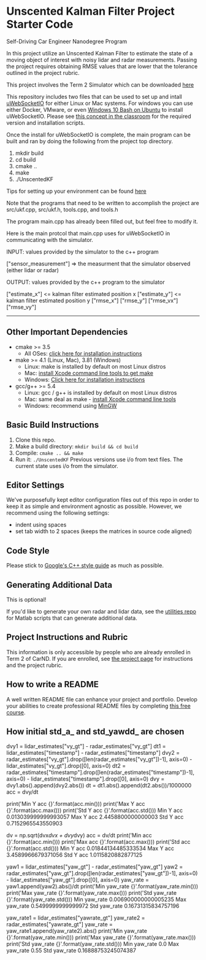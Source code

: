 # Unscented Kalman Filter Project Starter Code
Self-Driving Car Engineer Nanodegree Program

In this project utilize an Unscented Kalman Filter to estimate the state of a moving object of interest with noisy lidar and radar measurements. Passing the project requires obtaining RMSE values that are lower that the tolerance outlined in the project rubric. 

This project involves the Term 2 Simulator which can be downloaded [here](https://github.com/udacity/self-driving-car-sim/releases)

This repository includes two files that can be used to set up and intall [uWebSocketIO](https://github.com/uWebSockets/uWebSockets) for either Linux or Mac systems. For windows you can use either Docker, VMware, or even [Windows 10 Bash on Ubuntu](https://www.howtogeek.com/249966/how-to-install-and-use-the-linux-bash-shell-on-windows-10/) to install uWebSocketIO. Please see [this concept in the classroom](https://classroom.udacity.com/nanodegrees/nd013/parts/40f38239-66b6-46ec-ae68-03afd8a601c8/modules/0949fca6-b379-42af-a919-ee50aa304e6a/lessons/f758c44c-5e40-4e01-93b5-1a82aa4e044f/concepts/16cf4a78-4fc7-49e1-8621-3450ca938b77) for the required version and installation scripts.

Once the install for uWebSocketIO is complete, the main program can be built and ran by doing the following from the project top directory.

1. mkdir build
2. cd build
3. cmake ..
4. make
5. ./UnscentedKF

Tips for setting up your environment can be found [here](https://classroom.udacity.com/nanodegrees/nd013/parts/40f38239-66b6-46ec-ae68-03afd8a601c8/modules/0949fca6-b379-42af-a919-ee50aa304e6a/lessons/f758c44c-5e40-4e01-93b5-1a82aa4e044f/concepts/23d376c7-0195-4276-bdf0-e02f1f3c665d)

Note that the programs that need to be written to accomplish the project are src/ukf.cpp, src/ukf.h, tools.cpp, and tools.h

The program main.cpp has already been filled out, but feel free to modify it.

Here is the main protcol that main.cpp uses for uWebSocketIO in communicating with the simulator.


INPUT: values provided by the simulator to the c++ program

["sensor_measurement"] => the measurment that the simulator observed (either lidar or radar)


OUTPUT: values provided by the c++ program to the simulator

["estimate_x"] <= kalman filter estimated position x
["estimate_y"] <= kalman filter estimated position y
["rmse_x"]
["rmse_y"]
["rmse_vx"]
["rmse_vy"]

---

## Other Important Dependencies
* cmake >= 3.5
  * All OSes: [click here for installation instructions](https://cmake.org/install/)
* make >= 4.1 (Linux, Mac), 3.81 (Windows)
  * Linux: make is installed by default on most Linux distros
  * Mac: [install Xcode command line tools to get make](https://developer.apple.com/xcode/features/)
  * Windows: [Click here for installation instructions](http://gnuwin32.sourceforge.net/packages/make.htm)
* gcc/g++ >= 5.4
  * Linux: gcc / g++ is installed by default on most Linux distros
  * Mac: same deal as make - [install Xcode command line tools](https://developer.apple.com/xcode/features/)
  * Windows: recommend using [MinGW](http://www.mingw.org/)

## Basic Build Instructions

1. Clone this repo.
2. Make a build directory: `mkdir build && cd build`
3. Compile: `cmake .. && make`
4. Run it: `./UnscentedKF` Previous versions use i/o from text files.  The current state uses i/o
from the simulator.

## Editor Settings

We've purposefully kept editor configuration files out of this repo in order to
keep it as simple and environment agnostic as possible. However, we recommend
using the following settings:

* indent using spaces
* set tab width to 2 spaces (keeps the matrices in source code aligned)

## Code Style

Please stick to [Google's C++ style guide](https://google.github.io/styleguide/cppguide.html) as much as possible.

## Generating Additional Data

This is optional!

If you'd like to generate your own radar and lidar data, see the
[utilities repo](https://github.com/udacity/CarND-Mercedes-SF-Utilities) for
Matlab scripts that can generate additional data.

## Project Instructions and Rubric

This information is only accessible by people who are already enrolled in Term 2
of CarND. If you are enrolled, see [the project page](https://classroom.udacity.com/nanodegrees/nd013/parts/40f38239-66b6-46ec-ae68-03afd8a601c8/modules/0949fca6-b379-42af-a919-ee50aa304e6a/lessons/c3eb3583-17b2-4d83-abf7-d852ae1b9fff/concepts/f437b8b0-f2d8-43b0-9662-72ac4e4029c1)
for instructions and the project rubric.

## How to write a README
A well written README file can enhance your project and portfolio.  Develop your abilities to create professional README files by completing [this free course](https://www.udacity.com/course/writing-readmes--ud777).


## How initial std_a_ and std_yawdd_ are chosen
dvy1 = lidar_estimates["vy_gt"] - radar_estimates["vy_gt"]
dt1 = lidar_estimates["timestamp"] - radar_estimates["timestamp"]
dvy2 = radar_estimates["vy_gt"].drop([len(radar_estimates["vy_gt"])-1], axis=0) - lidar_estimates["vy_gt"].drop([0], axis=0)
dt2 = radar_estimates["timestamp"].drop([len(radar_estimates["timestamp"])-1], axis=0) - lidar_estimates["timestamp"].drop([0], axis=0)
dvy = dvy1.abs().append(dvy2.abs())
dt = dt1.abs().append(dt2.abs())/1000000
acc = dvy/dt

print('Min Y acc {}'.format(acc.min()))
print('Max Y acc {}'.format(acc.max()))
print('Std Y acc {}'.format(acc.std()))
Min Y acc 0.013039999999993057
Max Y acc 2.4458800000000003
Std Y acc 0.7152965543550903

dv = np.sqrt(dvx*dvx + dvy*dvy)
acc = dv/dt
print('Min acc {}'.format(acc.min()))
print('Max acc {}'.format(acc.max()))
print('Std acc {}'.format(acc.std()))
Min Y acc 0.01844134485333534
Max Y acc 3.4589966679371056
Std Y acc 1.0115820882877125

yaw1 = lidar_estimates["yaw_gt"] - radar_estimates["yaw_gt"]
yaw2 = radar_estimates["yaw_gt"].drop([len(radar_estimates["yaw_gt"])-1], axis=0) - lidar_estimates["yaw_gt"].drop([0], axis=0)
yaw_rate = yaw1.append(yaw2).abs()/dt
print('Min yaw_rate {}'.format(yaw_rate.min()))
print('Max yaw_rate {}'.format(yaw_rate.max()))
print('Std yaw_rate {}'.format(yaw_rate.std()))
Min yaw_rate 0.006900000000005235
Max yaw_rate 0.5499999999999972
Std yaw_rate 0.16731315834757196

yaw_rate1 = lidar_estimates["yawrate_gt"]
yaw_rate2 = radar_estimates["yawrate_gt"]
yaw_rate = yaw_rate1.append(yaw_rate2).abs()
print('Min yaw_rate {}'.format(yaw_rate.min()))
print('Max yaw_rate {}'.format(yaw_rate.max()))
print('Std yaw_rate {}'.format(yaw_rate.std()))
Min yaw_rate 0.0
Max yaw_rate 0.55
Std yaw_rate 0.16888753245074387